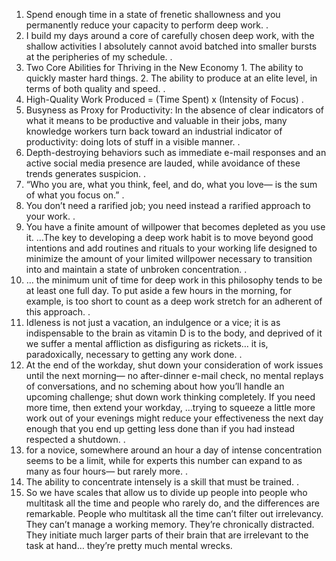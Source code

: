 1. Spend enough time in a state of frenetic shallowness and you permanently reduce your capacity to perform deep work.
.
2. I build my days around a core of carefully chosen deep work, with the shallow activities I absolutely cannot avoid batched into smaller bursts at the peripheries of my schedule.
.
3. Two Core Abilities for Thriving in the New Economy 1. The ability to quickly master hard things. 2. The ability to produce at an elite level, in terms of both quality and speed.
.
4. High-Quality Work Produced = (Time Spent) x (Intensity of Focus)
.
5. Busyness as Proxy for Productivity: In the absence of clear indicators of what it means to be productive and valuable in their jobs, many knowledge workers turn back toward an industrial indicator of productivity: doing lots of stuff in a visible manner.
.
6. Depth-destroying behaviors such as immediate e-mail responses and an active social media presence are lauded, while avoidance of these trends generates suspicion.
.
7. “Who you are, what you think, feel, and do, what you love— is the sum of what you focus on.”
.
8. You don’t need a rarified job; you need instead a rarified approach to your work.
.
9. You have a finite amount of willpower that becomes depleted as you use it. …The key to developing a deep work habit is to move beyond good intentions and add routines and rituals to your working life designed to minimize the amount of your limited willpower necessary to transition into and maintain a state of unbroken concentration.
.
10. … the minimum unit of time for deep work in this philosophy tends to be at least one full day. To put aside a few hours in the morning, for example, is too short to count as a deep work stretch for an adherent of this approach.
.
11. Idleness is not just a vacation, an indulgence or a vice; it is as indispensable to the brain as vitamin D is to the body, and deprived of it we suffer a mental affliction as disfiguring as rickets… it is, paradoxically, necessary to getting any work done.
.
12. At the end of the workday, shut down your consideration of work issues until the next morning— no after-dinner e-mail check, no mental replays of conversations, and no scheming about how you’ll handle an upcoming challenge; shut down work thinking completely. If you need more time, then extend your workday, …trying to squeeze a little more work out of your evenings might reduce your effectiveness the next day enough that you end up getting less done than if you had instead respected a shutdown.
.
13. for a novice, somewhere around an hour a day of intense concentration seems to be a limit, while for experts this number can expand to as many as four hours— but rarely more.
.
14. The ability to concentrate intensely is a skill that must be trained.
.
15. So we have scales that allow us to divide up people into people who multitask all the time and people who rarely do, and the differences are remarkable. People who multitask all the time can’t filter out irrelevancy. They can’t manage a working memory. They’re chronically distracted. They initiate much larger parts of their brain that are irrelevant to the task at hand… they’re pretty much mental wrecks.
